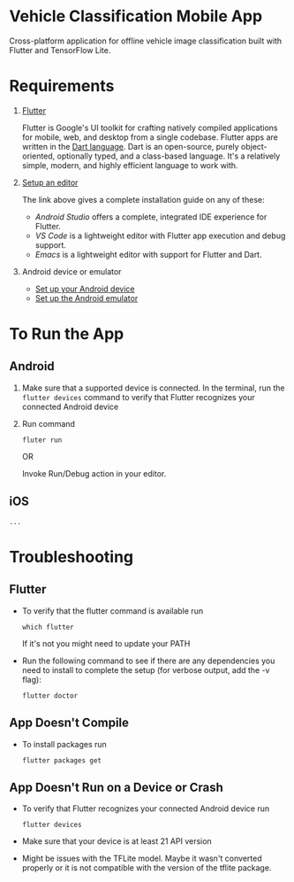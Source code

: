 # Vehicle Classification Mobile App
Cross-platform application for offline vehicle image classification built with Flutter and TensorFlow Lite.

# Requirements
1. [Flutter](https://flutter.dev/docs/get-started/install)

    Flutter is Google's UI toolkit for crafting natively compiled applications for mobile, web, and desktop from a single codebase.
    Flutter apps are written in the [Dart language](https://dart.dev/guides/language). Dart is an open-source, purely object-oriented, optionally typed, and a class-based language. It's a relatively simple, modern, and highly efficient language to work with.

2. [Setup an editor](https://flutter.dev/docs/get-started/editor)
        
    The link above gives a complete installation guide on any of these:

    - *Android Studio* offers a complete, integrated IDE experience for Flutter.
    - *VS Code* is a lightweight editor with Flutter app execution and debug support.
    - *Emacs* is a lightweight editor with support for Flutter and Dart.

3. Android device or emulator

    - [Set up your Android device](https://flutter.dev/docs/get-started/install/linux#set-up-your-android-device)
    - [Set up the Android emulator](https://flutter.dev/docs/get-started/install/linux#set-up-the-android-emulator)

# To Run the App
## Android 
1. Make sure that a supported device is connected. In the terminal, run the `flutter devices` command to verify that Flutter recognizes your connected Android device

2. Run command
    ```
    fluter run
    ```

    OR

    Invoke Run/Debug action in your editor.

## iOS
`...`

# Troubleshooting
## Flutter
- To verify that the flutter command is available run
    ```
    which flutter
    ```
    If it's not you might need to update your PATH

- Run the following command to see if there are any dependencies you need to install to complete the setup (for verbose output, add the -v flag):
    ```
    flutter doctor
    ```

## App Doesn't Compile
- To install packages run
    ```
    flutter packages get
    ```

## App Doesn't Run on a Device or Crash
 - To verify that Flutter recognizes your connected Android device run 

    ```
    flutter devices
    ```

- Make sure that your device is at least 21 API version

- Might be issues with the TFLite model. Maybe it wasn't converted properly or it is not compatible with the version of the tflite package.
